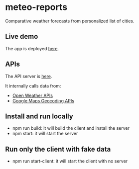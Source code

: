 # meteo-reports
Comparative weather forecasts from personalized list of cities.

## Live demo
The app is deployed [here](https://meteo-reports.herokuapp.com/).

## APIs
The API server is [here](https://meteo-reports.herokuapp.com/api/).

It internally calls data from:
- [Open Weather APIs](https://rapidapi.com/community/api/open-weather-map)
- [Google Maps Geocoding APIs](https://developers.google.com/maps/documentation/geocoding/)

## Install and run locally
- npm run build: it will build the client and install the server
- npm start: it will start the server

## Run only the client with fake data
- npm run start-client: it will start the client with no server

